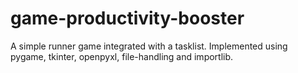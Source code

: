 # game-productivity-booster
A simple runner game integrated with a tasklist. Implemented using pygame, tkinter, openpyxl, file-handling and importlib.
